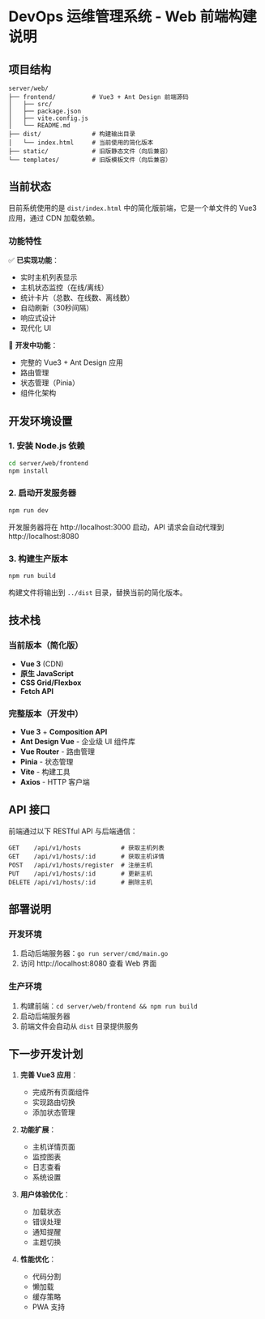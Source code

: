 # DevOps 运维管理系统 - Web 前端构建说明

## 项目结构

```
server/web/
├── frontend/          # Vue3 + Ant Design 前端源码
│   ├── src/
│   ├── package.json
│   ├── vite.config.js
│   └── README.md
├── dist/              # 构建输出目录
│   └── index.html     # 当前使用的简化版本
├── static/            # 旧版静态文件（向后兼容）
└── templates/         # 旧版模板文件（向后兼容）
```

## 当前状态

目前系统使用的是 `dist/index.html` 中的简化版前端，它是一个单文件的 Vue3 应用，通过 CDN 加载依赖。

### 功能特性

✅ **已实现功能**：
- 实时主机列表显示
- 主机状态监控（在线/离线）
- 统计卡片（总数、在线数、离线数）
- 自动刷新（30秒间隔）
- 响应式设计
- 现代化 UI

🚧 **开发中功能**：
- 完整的 Vue3 + Ant Design 应用
- 路由管理
- 状态管理（Pinia）
- 组件化架构

## 开发环境设置

### 1. 安装 Node.js 依赖

```bash
cd server/web/frontend
npm install
```

### 2. 启动开发服务器

```bash
npm run dev
```

开发服务器将在 http://localhost:3000 启动，API 请求会自动代理到 http://localhost:8080

### 3. 构建生产版本

```bash
npm run build
```

构建文件将输出到 `../dist` 目录，替换当前的简化版本。

## 技术栈

### 当前版本（简化版）
- **Vue 3** (CDN)
- **原生 JavaScript**
- **CSS Grid/Flexbox**
- **Fetch API**

### 完整版本（开发中）
- **Vue 3** + **Composition API**
- **Ant Design Vue** - 企业级 UI 组件库
- **Vue Router** - 路由管理
- **Pinia** - 状态管理
- **Vite** - 构建工具
- **Axios** - HTTP 客户端

## API 接口

前端通过以下 RESTful API 与后端通信：

```
GET    /api/v1/hosts           # 获取主机列表
GET    /api/v1/hosts/:id       # 获取主机详情
POST   /api/v1/hosts/register  # 注册主机
PUT    /api/v1/hosts/:id       # 更新主机
DELETE /api/v1/hosts/:id       # 删除主机
```

## 部署说明

### 开发环境
1. 启动后端服务器：`go run server/cmd/main.go`
2. 访问 http://localhost:8080 查看 Web 界面

### 生产环境
1. 构建前端：`cd server/web/frontend && npm run build`
2. 启动后端服务器
3. 前端文件会自动从 `dist` 目录提供服务

## 下一步开发计划

1. **完善 Vue3 应用**：
   - 完成所有页面组件
   - 实现路由切换
   - 添加状态管理

2. **功能扩展**：
   - 主机详情页面
   - 监控图表
   - 日志查看
   - 系统设置

3. **用户体验优化**：
   - 加载状态
   - 错误处理
   - 通知提醒
   - 主题切换

4. **性能优化**：
   - 代码分割
   - 懒加载
   - 缓存策略
   - PWA 支持